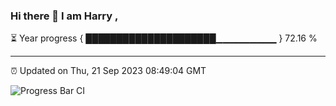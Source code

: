 ### Hi there 👋 I am Harry , 

⏳ Year progress { █████████████████████▁▁▁▁▁▁▁▁▁ } 72.16 %

---

⏰ Updated on Thu, 21 Sep 2023 08:49:04 GMT

![Progress Bar CI](https://github.com/duykhang68/duykhang68/workflows/Progress%20Bar%20CI/badge.svg)
